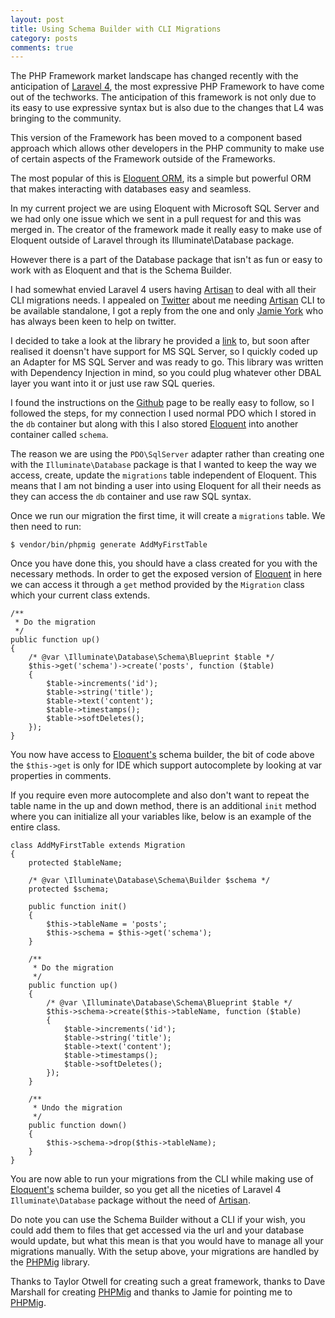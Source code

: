 ```yaml
---
layout: post
title: Using Schema Builder with CLI Migrations
category: posts
comments: true
---
```


The PHP Framework market landscape has changed recently with the anticipation of [Laravel 4][laravel], the most expressive PHP Framework to have come out of the techworks. The anticipation of this framework is not only due to its easy to use expressive syntax but is also due to the changes that L4 was bringing to the community.

This version of the Framework has been moved to a component based approach which allows other developers in the PHP community to make use of certain aspects of the Framework outside of the Frameworks.

The most popular of this is [Eloquent ORM][eloquent], its a simple but powerful ORM that makes interacting with databases easy and seamless.

In my current project we are using Eloquent with Microsoft SQL Server and we had only one issue which we sent in a pull request for and this was merged in. The creator of the framework made it really easy to make use of Eloquent outside of Laravel through its Illuminate\Database package.

However there is a part of the Database package that isn't as fun or easy to work with as Eloquent and that is the Schema Builder.

I had somewhat envied Laravel 4 users having [Artisan][artisan] to deal with all their CLI migrations needs. I appealed on [Twitter][twitter_status] about me needing [Artisan][artisan] CLI to be available standalone, I got a reply from the one and only [Jamie York][jamie] who has always been keen to help on twitter.

I decided to take a look at the library he provided a [link][phpmig] to, but soon after realised it doensn't have support for MS SQL Server, so I quickly coded up an Adapter for MS SQL Server and was ready to go. This library was written with Dependency Injection in mind, so you could plug whatever other DBAL layer you want into it or just use raw SQL queries.

I found the instructions on the [Github][phpmig] page to be really easy to follow, so I followed the steps, for my connection I used normal PDO which I stored in the `db` container but along with this I also stored [Eloquent][eloquent] into another container called `schema`.

<script src="https://gist.github.com/silentworks/6061257.js"></script>

The reason we are using the `PDO\SqlServer` adapter rather than creating one with the `Illuminate\Database` package is that I wanted to keep the way we access, create, update the `migrations` table independent of Eloquent. This means that I am not binding a user into using Eloquent for all their needs as they can access the `db` container and use raw SQL syntax.

Once we run our migration the first time, it will create a `migrations` table. We then need to run:

    $ vendor/bin/phpmig generate AddMyFirstTable
    
Once you have done this, you should have a class created for you with the necessary methods. In order to get the exposed version of [Eloquent][eloquent] in here we can access it through a `get` method provided by the `Migration` class which your current class extends.

    /**
     * Do the migration
     */
    public function up()
    {
        /* @var \Illuminate\Database\Schema\Blueprint $table */
        $this->get('schema')->create('posts', function ($table)
        {
            $table->increments('id');
            $table->string('title');
            $table->text('content');
            $table->timestamps();
            $table->softDeletes();
        });
    }

You now have access to [Eloquent's][eloquent] schema builder, the bit of code above the `$this->get` is only for IDE which support autocomplete by looking at var properties in comments.

If you require even more autocomplete and also don't want to repeat the table name in the up and down method, there is an additional `init` method where you can initialize all your variables like, below is an example of the entire class.

    class AddMyFirstTable extends Migration
    {
        protected $tableName;
  
        /* @var \Illuminate\Database\Schema\Builder $schema */
        protected $schema;
        
        public function init()
        {
            $this->tableName = 'posts';
            $this->schema = $this->get('schema');
        }

        /**
         * Do the migration
         */
        public function up()
        {
            /* @var \Illuminate\Database\Schema\Blueprint $table */
            $this->schema->create($this->tableName, function ($table)
            {
                $table->increments('id');
                $table->string('title');
                $table->text('content');
                $table->timestamps();
                $table->softDeletes();
            });
        }

        /**
         * Undo the migration
         */
        public function down()
        {
            $this->schema->drop($this->tableName);
        }
    }
    
You are now able to run your migrations from the CLI while making use of [Eloquent's][eloquent] schema builder, so you get all the niceties of Laravel 4 `Illuminate\Database` package without the need of [Artisan][artisan].

Do note you can use the Schema Builder without a CLI if your wish, you could add them to files that get accessed via the url and your database would update, but what this mean is that you would have to manage all your migrations manually. With the setup above, your migrations are handled by the [PHPMig][phpmig] library.

Thanks to Taylor Otwell for creating such a great framework, thanks to Dave Marshall for creating [PHPMig][phpmig] and thanks to Jamie for pointing me to [PHPMig][phpmig].

[twitter_status]: https://twitter.com/silentworks/status/356817117619818496
[artisan]: http://laravel.com/docs/artisan
[jamie]: https://twitter.com/jamieyork/status/356907540799434752
[laravel]: http://laravel.com/
[eloquent]: http://laravel.com/docs/eloquent
[phpmig]: https://github.com/davedevelopment/phpmig
